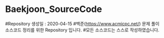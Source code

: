 # Baekjoon_SourceCode

#Repository 생성일 : 2020-04-15
#백준(https://www.acmicpc.net/) 문제 풀이 소스코드 정리를 위한 Repository 입니다.
#모든 소스코드는 스스로 작성하였습니다.
